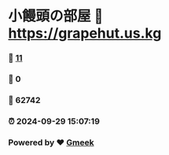 # 小饅頭の部屋 :link: https://grapehut.us.kg 
### :page_facing_up: [11](https://grapehut.us.kg/tag.html) 
### :speech_balloon: 0 
### :hibiscus: 62742 
### :alarm_clock: 2024-09-29 15:07:19 
### Powered by :heart: [Gmeek](https://github.com/Meekdai/Gmeek)

